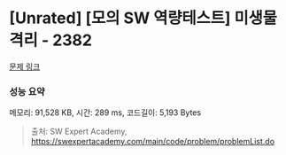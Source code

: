 # [Unrated] [모의 SW 역량테스트] 미생물 격리 - 2382 

[문제 링크](https://swexpertacademy.com/main/code/problem/problemDetail.do?contestProbId=AV597vbqAH0DFAVl) 

### 성능 요약

메모리: 91,528 KB, 시간: 289 ms, 코드길이: 5,193 Bytes



> 출처: SW Expert Academy, https://swexpertacademy.com/main/code/problem/problemList.do